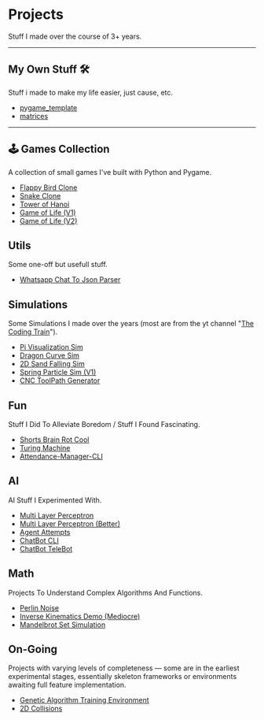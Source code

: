 # Projects
Stuff I made over the course of 3+ years.

---

## My Own Stuff 🛠️
Stuff i made to make my life easier, just cause, etc.

- [pygame_template](https://github.com/FINN-2005/pygame_template)
- [matrices](https://github.com/FINN-2005/matrices)
---

## 🕹️ Games Collection
A collection of small games I've built with Python and Pygame.

- [Flappy Bird Clone](https://github.com/FINN-2005/Flappy-Bird-Clone)
- [Snake Clone](https://github.com/FINN-2005/Snake-Clone)
- [Tower of Hanoi](https://github.com/FINN-2005/Tower-Of-Hanoi-Clone)  
- [Game of Life (V1)](https://github.com/FINN-2005/Game-Of-Life-V1)
- [Game of Life (V2)](https://github.com/FINN-2005/Game-Of-Life-V2)

## Utils
Some one-off but usefull stuff.

- [Whatsapp Chat To Json Parser](https://github.com/FINN-2005/Whatsapp-To-Json-Parser)


## Simulations
Some Simulations I made over the years (most are from the yt channel "[The Coding Train](https://www.youtube.com/@TheCodingTrain)").

- [Pi Visualization Sim](https://github.com/FINN-2005/Pi-Visualization-Sim)
- [Dragon Curve Sim](https://github.com/FINN-2005/Dragon-Curve-Sim)
- [2D Sand Falling Sim](https://github.com/FINN-2005/2D-Sand-Sim)
- [Spring Particle Sim (V1)](https://github.com/FINN-2005/Spring-Particles-Sim-V1)
- [CNC ToolPath Generator](https://github.com/FINN-2005/CNC-Toolpath-Gen)

## Fun
Stuff I Did To Alleviate Boredom / Stuff I Found Fascinating.

- [Shorts Brain Rot Cool](https://github.com/FINN-2005/Shorts-Brain-Rot-Cool)
- [Turing Machine](https://github.com/FINN-2005/Turing-Machine)
- [Attendance-Manager-CLI](https://github.com/FINN-2005/Attendance-Manager-CLI)

## AI
AI Stuff I Experimented With.

- [Multi Layer Perceptron](https://github.com/FINN-2005/Multi-Layer-Perceptron)
- [Multi Layer Perceptron (Better)](https://github.com/FINN-2005/Multi-Layer-Perceptron-Better)
- [Agent Attempts](https://github.com/FINN-2005/Agent-Attempts)
- [ChatBot CLI](https://github.com/FINN-2005/ChatBot-CLI)
- [ChatBot TeleBot](https://github.com/FINN-2005/ChatBot-TeleBot)

## Math
Projects To Understand Complex Algorithms And Functions.

- [Perlin Noise](https://github.com/FINN-2005/Perlin-Noise)
- [Inverse Kinematics Demo (Mediocre)](https://github.com/FINN-2005/Inverse-Kinematics-Demo)
- [Mandelbrot Set Simulation](https://github.com/FINN-2005/Mandelbrot-Sim)

## On-Going
Projects with varying levels of completeness — some are in the earliest experimental stages, essentially skeleton frameworks or environments awaiting full feature implementation.

- [Genetic Algorithm Training Environment](https://github.com/FINN-2005/Genetic-Algo-Training-Environment)
- [2D Collisions](https://github.com/FINN-2005/2D-Collisions)
